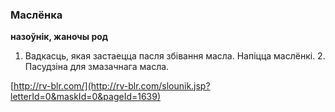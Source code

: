 ### Маслёнка
**назоўнік, жаночы род**

1. Вадкасць, якая застаецца пасля збівання масла. Напіцца маслёнкі. 2. Пасудзіна для змазачнага масла.

<a rel="author">[http://rv-blr.com/](http://rv-blr.com/slounik.jsp?letterId=0&maskId=0&pageId=1639)</a>
